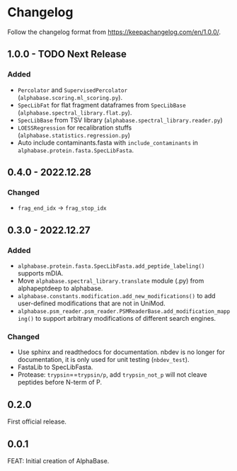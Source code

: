 # Changelog

Follow the changelog format from https://keepachangelog.com/en/1.0.0/.

## 1.0.0 - TODO Next Release

### Added

- `Percolator` and `SupervisedPercolator` (`alphabase.scoring.ml_scoring.py`).
- `SpecLibFat` for flat fragment dataframes from `SpecLibBase` (`alphabase.spectral_library.flat.py`).
- `SpecLibBase` from TSV library (`alphabase.spectral_library.reader.py`)
- `LOESSRegression` for recalibration stuffs (`alphabase.statistics.regression.py`)
- Auto include contaminants.fasta with `include_contaminants` in `alphabase.protein.fasta.SpecLibFasta`.

## 0.4.0 - 2022.12.28

### Changed

- `frag_end_idx` -> `frag_stop_idx`

## 0.3.0 - 2022.12.27

### Added

- `alphabase.protein.fasta.SpecLibFasta.add_peptide_labeling()` supports mDIA.
- Move `alphabase.spectral_library.translate` module (.py) from alphapeptdeep to alphabase.
- `alphabase.constants.modification.add_new_modifications()` to add user-defined modifications that are not in UniMod.
- `alphabase.psm_reader.psm_reader.PSMReaderBase.add_modification_mapping()` to support arbitrary modifications of different search engines.

### Changed

- Use sphinx and readthedocs for documentation. nbdev is no longer for documentation, it is only used for unit testing (`nbdev_test`).
- FastaLib to SpecLibFasta.
- Protease: `trypsin`==`trypsin/p`, add `trypsin_not_p` will not cleave peptides before N-term of P.

## 0.2.0

First official release.

## 0.0.1

FEAT: Initial creation of AlphaBase.
